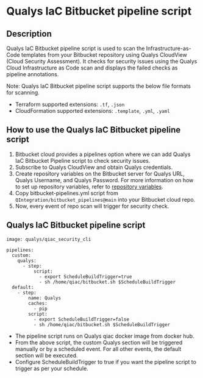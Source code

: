 # Qualys IaC Bitbucket pipeline script

## Description
Qualys IaC Bitbucket pipeline script is used to scan the Infrastructure-as-Code templates from your Bitbucket repository using Qualys CloudView (Cloud Security Assessment). It checks for security issues using the Qualys Cloud Infrastructure as Code scan and displays the failed checks as pipeline annotations.

Note: Qualys IaC Bitbucket pipeline script supports the below file formats for scanning.
* Terraform supported extensions: `.tf`, `.json`
* CloudFormation supported extensions: `.template`, `.yml`, `.yaml`


## How to use the Qualys IaC Bitbucket pipeline script

1. Bitbucket cloud provides a pipelines option where we can add Qualys IaC Bitbucket Pipeline script to check security issues.
2. Subscribe to Qualys CloudView and obtain Qualys credentials.
3. Create repository variables on the Bitbucket server for Qualys URL, Qualys Username, and Qualys Password.
For more information on how to set up repository variables, refer to [repository variables](https://support.atlassian.com/bitbucket-cloud/docs/variables-and-secrets/#Variablesinpipelines-Repositoryvariables).
4. Copy bitbucket-pipelines.yml script from `QIntegration/bitbucket_pipelines@main` into your Bitbucket cloud repo.
5. Now, every event of repo scan will trigger for security check.


## Qualys IaC Bitbucket pipeline script

```
image: qualys/qiac_security_cli

pipelines:
  custom: 
    qualys: 
      - step:
          script:
            - export ScheduleBuildTrigger=true
            - sh /home/qiac/bitbucket.sh $ScheduleBuildTrigger
  default:
    - step:
        name: Qualys
        caches:
          - pip
        script:
          - export ScheduleBuildTrigger=false
          - sh /home/qiac/bitbucket.sh $ScheduleBuildTrigger 

```

* The pipeline script runs on Qualys qiac docker image from docker hub.
* From the above script, the custom Qualys section will be triggered manually or by a scheduled event. For all other events, the default section will be executed.
* Configure ScheduleBuildTrigger to true if you want the pipeline script to trigger as per your schedule.
